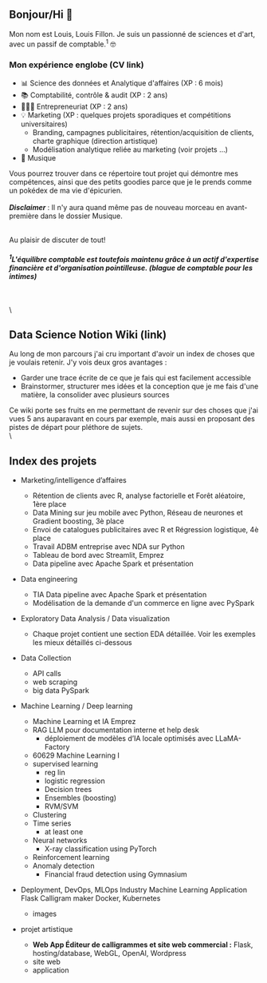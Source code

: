 ## Bonjour/Hi 👋

Mon nom est Louis, Louis Fillon. Je suis un passionné de sciences et d'art, avec un passif de comptable.<sup>1</sup> 🤓

### Mon expérience englobe (CV link)
- 📊 Science des données et Analytique d'affaires (XP : 6 mois)
- 📚 Comptabilité, contrôle & audit (XP : 2 ans)
- 👷🏻‍♂️ Entrepreneuriat (XP : 2 ans)
- 💡 Marketing (XP : quelques projets sporadiques et compétitions universitaires)
   - Branding, campagnes publicitaires, rétention/acquisition de clients, charte graphique (direction artistique)
   - Modélisation analytique reliée au marketing (voir projets ...)
- 🎸 Musique

Vous pourrez trouver dans ce répertoire tout projet qui démontre mes compétences, ainsi que des petits goodies parce que je le prends comme un pokédex de ma vie d'épicurien.\
\
***Disclaimer*** : Il n'y aura quand même pas de nouveau morceau en avant-première dans le dossier Musique.
<!--(mettre des extraits de morceaux avec titre "morceau en avant-première.wav" et maquette de la pochette/calligramme)-->

\
Au plaisir de discuter de tout!


***<h6><sup>1</sup>L'équilibre comptable est toutefois maintenu grâce à un actif d'expertise financière et d'organisation pointilleuse. (blague de comptable pour les intimes) </h6>***
\
\

## Data Science Notion Wiki (link)
Au long de mon parcours j'ai cru important d'avoir un index de choses que je voulais retenir. J'y vois deux gros avantages :
- Garder une trace écrite de ce que je fais qui est facilement accessible
- Brainstormer, structurer mes idées et la conception que je me fais d'une matière, la consolider avec plusieurs sources

Ce wiki porte ses fruits en me permettant de revenir sur des choses que j'ai vues 5 ans auparavant en cours par exemple, mais aussi en proposant des pistes de départ pour pléthore de sujets.
\
\
## Index des projets
- Marketing/intelligence d’affaires
    - Rétention de clients avec R, analyse factorielle et Forêt aléatoire, 1ère place
    - Data Mining sur jeu mobile avec Python, Réseau de neurones et Gradient boosting, 3è place
    - Envoi de catalogues publicitaires avec R et Régression logistique, 4è place
    - Travail ADBM entreprise avec NDA sur Python
    - Tableau de bord avec Streamlit, Emprez
    - Data pipeline avec Apache Spark et présentation

- Data engineering
    - TIA Data pipeline avec Apache Spark et présentation
    - Modélisation de la demande d'un commerce en ligne avec PySpark
            
- Exploratory Data Analysis / Data visualization
    - Chaque projet contient une section EDA détaillée. Voir les exemples les mieux détaillés ci-dessous
   
- Data Collection
    - API calls
    - web scraping
    - big data PySpark

- Machine Learning / Deep learning
    - Machine Learning et IA Emprez  
    - RAG LLM pour documentation interne et help desk
        - déploiement de modèles d’IA locale optimisés avec LLaMA-Factory
    - 60629 Machine Learning I
    - supervised learning
        - reg lin
        - logistic regression
        - Decision trees
        - Ensembles (boosting)
        - RVM/SVM
    - Clustering
    - Time series
       - at least one
    - Neural networks
       - X-ray classification using PyTorch
    - Reinforcement learning
    - Anomaly detection
       - Financial fraud detection using Gymnasium
    
- Deployment, DevOps, MLOps
    Industry Machine Learning
    Application Flask Calligram maker
    Docker, Kubernetes
     - images
 
- projet artistique
    - **Web App Éditeur de calligrammes et site web commercial :** Flask, hosting/database, WebGL, OpenAI, Wordpress
    - site web
    - application

